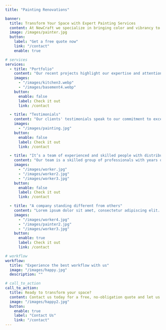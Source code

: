 ```yaml
---
title: "Painting Renovations"

banner:
  title: Transform Your Space with Expert Painting Services
  content: At NewCraft we specialize in bringing color and vibrancy to your home or business. Our team of professional painters delivers **exceptional craftsmanship**, whether you're looking for a fresh coat of paint to refresh your space or a complete transformation with a new color scheme. With a focus on quality, precision, and customer satisfaction, we take pride in enhancing the beauty and value of your property. Let us make your vision a reality!
  image: /images/painter.jpg
  button:
    label: "Get a free quote now"
    link: "/contact"
    enable: true

# services
services:
  - title: "Portfolio"
    content: "Our recent projects highlight our expertise and attention to detail. We've transformed a historic office with a modern palette and refreshed a cozy home with warm tones. Each project showcases our commitment to quality and leaves spaces that are beautiful and tailored to our clients' tastes."
    images:
      - "/images/kitchen3.webp"
      - "/images/basement4.webp"
    button:
      enable: false
      label: Check it out
      link: /contact

  - title: "Testimonials"
    content: "Our clients' testimonials speak to our commitment to excellence. They highlight our attention to detail, professionalism, and the stunning transformations we achieve. We're proud of the positive feedback, reflecting our dedication to delivering exceptional service and beautiful results."
    images:
      - "/images/painting.jpg"
    button:
      enable: false
      label: Check it out
      link: /contact

  - title: "It’s a team of experienced and skilled people with distributions"
    content: "Our team is a skilled group of professionals with years of experience in painting. We pride ourselves on attention to detail, quality work, and a friendly, client-focused approach. Whether it's a small room or a large commercial space, we deliver beautiful results with passion and expertise."
    images:
      - "/images/worker.jpg"
      - "/images/worker2.jpg"
      - "/images/worker3.jpg"
    button:
      enable: false
      label: Check it out
      link: /contact

  - title: "A company standing different from others"
    content: "Lorem ipsum dolor sit amet, consectetur adipiscing elit. Consequat tristique eget amet, tempus eu at consecttur. Leo facilisi nunc viverra tellus. Ac laoreet sit vel consquat. consectetur adipiscing elit. Consequat tristique eget amet, tempus eu at consecttur. Leo facilisi nunc viverra tellus. Ac laoreet sit vel consquat."
    images:
      - "/images/worker4.jpg"
      - "/images/painter2.jpg"
      - "/images/worker3.jpg"
    button:
      enable: true
      label: Check it out
      link: /contact

# workflow
workflow:
  title: "Experience the best workflow with us"
  image: "/images/happy.jpg"
  description: ""

# call_to_action
call_to_action:
  title: Ready to transform your space?
  content: Contact us today for a free, no-obligation quote and let us bring your vision to life!
  image: "/images/happy2.jpg"
  button:
    enable: true
    label: "Contact Us"
    link: "/contact"
---
```

